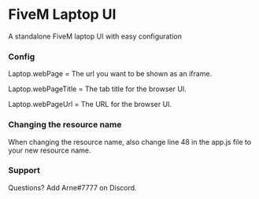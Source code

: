 # FiveM Laptop UI
 A standalone FiveM laptop UI with easy configuration
 
 ### Config
 Laptop.webPage = The url you want to be shown as an iframe.
 
 Laptop.webPageTitle = The tab title for the browser UI.
 
 Laptop.webPageUrl = The URL for the browser UI.
 
 ### Changing the resource name
 When changing the resource name, also change line 48 in the app.js file to your new resource name.
 
 ### Support
 Questions? Add Arne#7777 on Discord.

